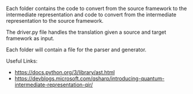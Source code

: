 Each folder contains the code to convert from the source framework to the intermediate representation and code to convert from the intermediate representation to the source framework.

The driver.py file handles the translation given a source and target framework as input.

Each folder will contain a file for the parser and generator.

Useful Links:
  - https://docs.python.org/3/library/ast.html
  - https://devblogs.microsoft.com/qsharp/introducing-quantum-intermediate-representation-qir/


